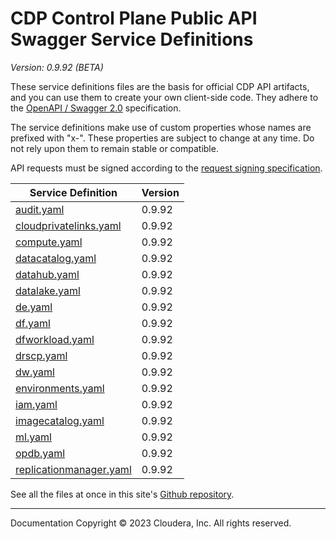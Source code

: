 # CDP Control Plane Public API Swagger Service Definitions

*Version: 0.9.92 (BETA)*

These service definitions files are the basis for official CDP API artifacts,
and you can use them to create your own client-side code. They adhere to the
[OpenAPI / Swagger 2.0](https://swagger.io/specification/v2/) specification.

The service definitions make use of custom properties whose names are prefixed
with "x-". These properties are subject to change at any time. Do not rely upon
them to remain stable or compatible.

API requests must be signed according to the
[request signing specification](request_signing.md).

| Service Definition | Version |
| --- | --- |
| [audit.yaml](./audit.yaml) | 0.9.92 |
| [cloudprivatelinks.yaml](./cloudprivatelinks.yaml) | 0.9.92 |
| [compute.yaml](./compute.yaml) | 0.9.92 |
| [datacatalog.yaml](./datacatalog.yaml) | 0.9.92 |
| [datahub.yaml](./datahub.yaml) | 0.9.92 |
| [datalake.yaml](./datalake.yaml) | 0.9.92 |
| [de.yaml](./de.yaml) | 0.9.92 |
| [df.yaml](./df.yaml) | 0.9.92 |
| [dfworkload.yaml](./dfworkload.yaml) | 0.9.92 |
| [drscp.yaml](./drscp.yaml) | 0.9.92 |
| [dw.yaml](./dw.yaml) | 0.9.92 |
| [environments.yaml](./environments.yaml) | 0.9.92 |
| [iam.yaml](./iam.yaml) | 0.9.92 |
| [imagecatalog.yaml](./imagecatalog.yaml) | 0.9.92 |
| [ml.yaml](./ml.yaml) | 0.9.92 |
| [opdb.yaml](./opdb.yaml) | 0.9.92 |
| [replicationmanager.yaml](./replicationmanager.yaml) | 0.9.92 |

See all the files at once in this site's
[Github repository](https://github.com/cloudera/cdp-dev-docs/tree/master/api-docs/swagger).

----

Documentation Copyright © 2023 Cloudera, Inc. All rights reserved.

